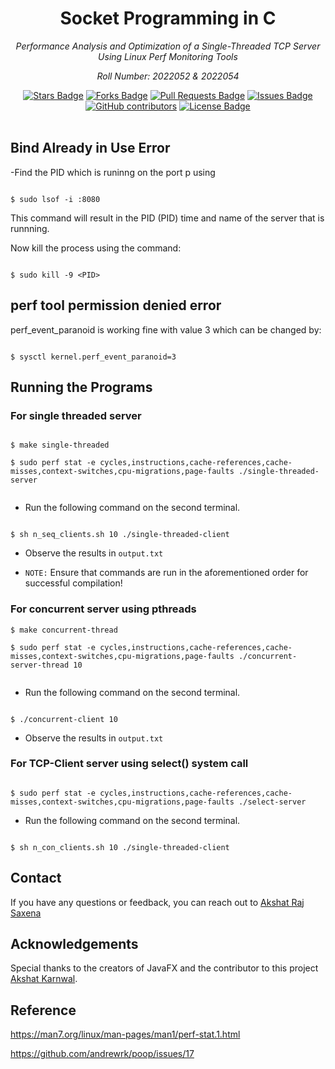 <h1 align="center">Socket Programming in C</h1>
<p align="center"><i>Performance Analysis and Optimization of a Single-Threaded TCP Server Using Linux Perf Monitoring Tools</i></p>
<p align="center"><i>Roll Number: 2022052 & 2022054</i></p>
<div align="center">
  <a href="https://github.com/akshatrajsaxena/socket_programming/stargazers"><img src="https://img.shields.io/github/stars/akshatrajsaxena/socket_programming" alt="Stars Badge"/></a>
  <a href="https://github.com/akshatrajsaxena/socket_programming/network/members"><img src="https://img.shields.io/github/forks/akshatrajsaxena/socket_programming" alt="Forks Badge"/></a>
  <a href="https://github.com/akshatrajsaxena/socket_programming/pulls"><img src="https://img.shields.io/github/issues-pr/akshatrajsaxena/socket_programming" alt="Pull Requests Badge"/></a>
  <a href="https://github.com/akshatrajsaxena/socket_programming/issues"><img src="https://img.shields.io/github/issues/akshatrajsaxena/socket_programming" alt="Issues Badge"/></a>
  <a href="https://github.com/akshatrajsaxena/socket_programming/graphs/contributors"><img alt="GitHub contributors" src="https://img.shields.io/github/contributors/CGAS_Assignment_1/socket_programming" ?color=2b9348"></a>
  <a href="https://github.com/akshatrajsaxena/socket_programming/blob/master/LICENSE"><img src="https://img.shields.io/github/license/akshatrajsaxena/socket_programming" ?color=2b9348" alt="License Badge"/></a>
</div>
<br>



## Bind Already in Use Error 

-Find the PID which is runinng on the port p using

```shell

$ sudo lsof -i :8080

```
This command will result in the PID (PID) time and name of the server that is runnning. 

Now kill the process using the command:

``` shell

$ sudo kill -9 <PID>

```

## perf tool permission denied error 

perf_event_paranoid is working fine with value 3 which can be changed by:

``` shell

$ sysctl kernel.perf_event_paranoid=3

```



## Running the Programs

### For single threaded server

```shell

$ make single-threaded

$ sudo perf stat -e cycles,instructions,cache-references,cache-misses,context-switches,cpu-migrations,page-faults ./single-threaded-server


```
-  Run the following command on the second terminal.

```shell

$ sh n_seq_clients.sh 10 ./single-threaded-client

```
- Observe the results in `output.txt`

- `NOTE:` Ensure that commands are run in the aforementioned order for successful compilation!


### For concurrent server using pthreads


```shell
$ make concurrent-thread

$ sudo perf stat -e cycles,instructions,cache-references,cache-misses,context-switches,cpu-migrations,page-faults ./concurrent-server-thread 10


```

-  Run the following command on the second terminal.

```shell

$ ./concurrent-client 10

```

- Observe the results in `output.txt`

### For TCP-Client server using select() system call

```shell

$ sudo perf stat -e cycles,instructions,cache-references,cache-misses,context-switches,cpu-migrations,page-faults ./select-server

```

-  Run the following command on the second terminal.

```shell

$ sh n_con_clients.sh 10 ./single-threaded-client

```

## Contact

If you have any questions or feedback, you can reach out to [Akshat Raj Saxena](mailto:akshat22054@iiitd.ac.in)

## Acknowledgements

Special thanks to the creators of JavaFX and the contributor to this project [Akshat Karnwal](https://github.com/Akshat22052).

## Reference

https://man7.org/linux/man-pages/man1/perf-stat.1.html

 https://github.com/andrewrk/poop/issues/17

